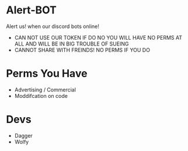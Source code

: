 # Alert-BOT
Alert us! when our discord bots online!

* CAN NOT USE OUR TOKEN IF DO NO YOU WILL HAVE NO PERMS AT ALL AND WILL BE IN BIG TROUBLE OF SUEING
* CANNOT SHARE WITH FREINDS! NO PERMS IF YOU DO

# Perms You Have
* Advertising / Commercial
* Moddifcation on code

# Devs
* Dagger
* Wolfy


